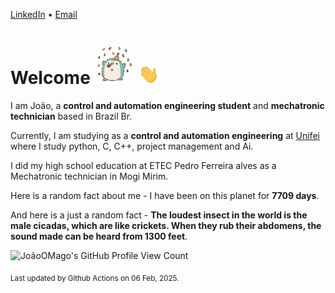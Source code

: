 [LinkedIn](https://www.linkedin.com/in/joão-pedro-gozzoli-b95641301/) &bull;
[Email](joaopedrogozzoli@gmail.com)

# Welcome <img src="happy.gif" height="64px" /> <img src="wave.gif" height="32px" />

I am João, a  **control and automation engineering student** and **mechatronic technician** based in Brazil Br.

Currently, I am studying as a **control and automation engineering** at [Unifei](https://unifei.edu.br) where I study python, C, C++, project management and Ai.

I did my high school education at ETEC Pedro Ferreira alves as a Mechatronic technician in Mogi Mirim.

Here is a random fact about me - I have been on this planet for **7709 days**.

And here is a just a random fact -  **The loudest insect in the world is the male cicadas, which are like crickets. When they rub their abdomens, the sound made can be heard from 1300 feet**.

![JoãoOMago's GitHub Profile View Count](https://komarev.com/ghpvc/?username=JoaoOMago)

<sub>Last updated by Github Actions on 06 Feb, 2025.</sub>
